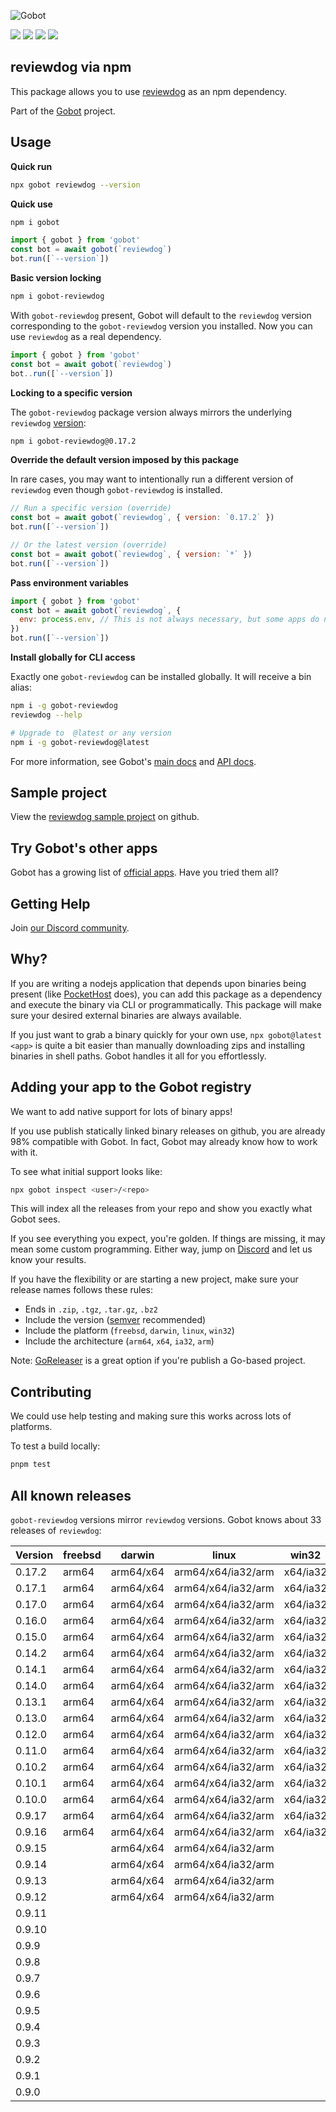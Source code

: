 ![Gobot](https://raw.githubusercontent.com/benallfree/gobot/v1.0.0-alpha.32/assets/gobot-banner-300x.png)

![](https://img.shields.io/npm/v/gobot-reviewdog) ![](https://img.shields.io/npm/dt/gobot-reviewdog) ![](https://img.shields.io/github/commit-activity/t/benallfree/gobot) ![](https://img.shields.io/github/stars/benallfree/gobot)

## reviewdog via npm

This package allows you to use [reviewdog](https://medium.com/@haya14busa/reviewdog-a-code-review-dog-who-keeps-your-codebase-healthy-d957c471938b#.8xctbaw5u) as an npm dependency.

Part of the [Gobot](https://www.npmjs.com/package/gobot) project.

## Usage

**Quick run**

```bash
npx gobot reviewdog --version
```

**Quick use**

```bash
npm i gobot
```

```js
import { gobot } from 'gobot'
const bot = await gobot(`reviewdog`)
bot.run([`--version`])
```

**Basic version locking**

```bash
npm i gobot-reviewdog
```

With `gobot-reviewdog` present, Gobot will default to the `reviewdog` version corresponding to the `gobot-reviewdog` version you installed. Now you can use `reviewdog` as a real dependency.

```js
import { gobot } from 'gobot'
const bot = await gobot(`reviewdog`)
bot..run([`--version`])
```

**Locking to a specific version**

The `gobot-reviewdog` package version always mirrors the underlying `reviewdog` [version](#known-versions):

```bash
npm i gobot-reviewdog@0.17.2
```

**Override the default version imposed by this package**

In rare cases, you may want to intentionally run a different version of `reviewdog` even though `gobot-reviewdog` is installed.

```js
// Run a specific version (override)
const bot = await gobot(`reviewdog`, { version: `0.17.2` })
bot.run([`--version`])

// Or the latest version (override)
const bot = await gobot(`reviewdog`, { version: `*` })
bot.run([`--version`])
```

**Pass environment variables**

```js
import { gobot } from 'gobot'
const bot = await gobot(`reviewdog`, {
  env: process.env, // This is not always necessary, but some apps do need it
})
bot.run([`--version`])
```

**Install globally for CLI access**

Exactly one `gobot-reviewdog` can be installed globally. It will receive a bin alias:

```bash
npm i -g gobot-reviewdog
reviewdog --help

# Upgrade to  @latest or any version
npm i -g gobot-reviewdog@latest
```

For more information, see Gobot's [main docs](https://www.npmjs.com/package/gobot) and [API docs](https://github.com/benallfree/gobot/blob/v1.0.0-alpha.32/docs/readme.md).

## Sample project

View the [reviewdog sample project](https://github.com/benallfree/gobot/tree/v1.0.0-alpha.32/src/apps/reviewdog/sample-project) on github.

## Try Gobot's other apps

Gobot has a growing list of [official apps](https://www.npmjs.com/package/gobot#official-gobot-apps). Have you tried them all?

## Getting Help

Join [our Discord community](https://discord.gg/977kMmFnXc).

## Why?

If you are writing a nodejs application that depends upon binaries being present (like [PocketHost](https://github.com/pockethost/pockethost) does), you can add this package as a dependency and execute the binary via CLI or programmatically. This package will make sure your desired external binaries are always available.

If you just want to grab a binary quickly for your own use, `npx gobot@latest <app>` is quite a bit easier than manually downloading zips and installing binaries in shell paths. Gobot handles it all for you effortlessly.

## Adding your app to the Gobot registry

We want to add native support for lots of binary apps!

If you use publish statically linked binary releases on github, you are already 98% compatible with Gobot. In fact, Gobot may already know how to work with it.

To see what initial support looks like:

```bash
npx gobot inspect <user>/<repo>
```

This will index all the releases from your repo and show you exactly what Gobot sees.

If you see everything you expect, you're golden. If things are missing, it may mean some custom programming. Either way, jump on [Discord](https://discord.gg/977kMmFnXc) and let us know your results.

If you have the flexibility or are starting a new project, make sure your release names follows these rules:

- Ends in `.zip`, `.tgz`, `.tar.gz`, `.bz2`
- Include the version ([semver](https://semver.org) recommended)
- Include the platform (`freebsd`, `darwin`, `linux`, `win32`)
- Include the architecture (`arm64`, `x64`, `ia32`, `arm`)

Note: [GoReleaser](https://goreleaser.com/) is a great option if you're publish a Go-based project.

## Contributing

We could use help testing and making sure this works across lots of platforms.

To test a build locally:

```bash
pnpm test
```

## All known releases

`gobot-reviewdog` versions mirror `reviewdog` versions. Gobot knows about 33 releases of `reviewdog`:

| Version | freebsd | darwin    | linux              | win32    |
| ------- | ------- | --------- | ------------------ | -------- |
| 0.17.2  | arm64   | arm64/x64 | arm64/x64/ia32/arm | x64/ia32 |
| 0.17.1  | arm64   | arm64/x64 | arm64/x64/ia32/arm | x64/ia32 |
| 0.17.0  | arm64   | arm64/x64 | arm64/x64/ia32/arm | x64/ia32 |
| 0.16.0  | arm64   | arm64/x64 | arm64/x64/ia32/arm | x64/ia32 |
| 0.15.0  | arm64   | arm64/x64 | arm64/x64/ia32/arm | x64/ia32 |
| 0.14.2  | arm64   | arm64/x64 | arm64/x64/ia32/arm | x64/ia32 |
| 0.14.1  | arm64   | arm64/x64 | arm64/x64/ia32/arm | x64/ia32 |
| 0.14.0  | arm64   | arm64/x64 | arm64/x64/ia32/arm | x64/ia32 |
| 0.13.1  | arm64   | arm64/x64 | arm64/x64/ia32/arm | x64/ia32 |
| 0.13.0  | arm64   | arm64/x64 | arm64/x64/ia32/arm | x64/ia32 |
| 0.12.0  | arm64   | arm64/x64 | arm64/x64/ia32/arm | x64/ia32 |
| 0.11.0  | arm64   | arm64/x64 | arm64/x64/ia32/arm | x64/ia32 |
| 0.10.2  | arm64   | arm64/x64 | arm64/x64/ia32/arm | x64/ia32 |
| 0.10.1  | arm64   | arm64/x64 | arm64/x64/ia32/arm | x64/ia32 |
| 0.10.0  | arm64   | arm64/x64 | arm64/x64/ia32/arm | x64/ia32 |
| 0.9.17  | arm64   | arm64/x64 | arm64/x64/ia32/arm | x64/ia32 |
| 0.9.16  | arm64   | arm64/x64 | arm64/x64/ia32/arm | x64/ia32 |
| 0.9.15  |         | arm64/x64 | arm64/x64/ia32/arm |          |
| 0.9.14  |         | arm64/x64 | arm64/x64/ia32/arm |          |
| 0.9.13  |         | arm64/x64 | arm64/x64/ia32/arm |          |
| 0.9.12  |         | arm64/x64 | arm64/x64/ia32/arm |          |
| 0.9.11  |         |           |                    |          |
| 0.9.10  |         |           |                    |          |
| 0.9.9   |         |           |                    |          |
| 0.9.8   |         |           |                    |          |
| 0.9.7   |         |           |                    |          |
| 0.9.6   |         |           |                    |          |
| 0.9.5   |         |           |                    |          |
| 0.9.4   |         |           |                    |          |
| 0.9.3   |         |           |                    |          |
| 0.9.2   |         |           |                    |          |
| 0.9.1   |         |           |                    |          |
| 0.9.0   |         |           |                    |          |
